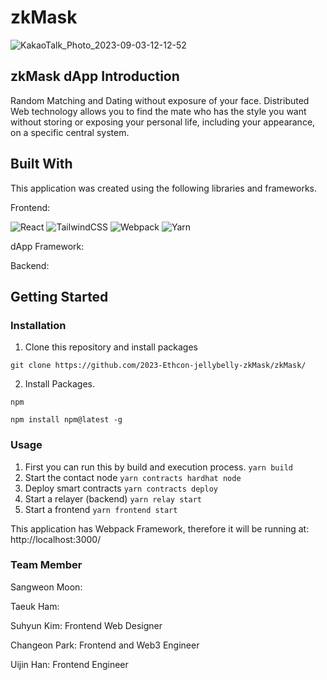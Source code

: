 # zkMask

![KakaoTalk_Photo_2023-09-03-12-12-52](https://github.com/2023-Ethcon-jellybelly-zkMask/zkMask/assets/62194473/a571ddb2-8940-4670-b2d7-a4e761ba477f)

## zkMask dApp Introduction
Random Matching and Dating without exposure of your face. Distributed Web technology allows you to find the mate who has the style you want without storing or exposing your personal life, including your appearance, on a specific central system.

## Built With

This application was created using the following libraries and frameworks. 

Frontend: 

![React](https://img.shields.io/badge/react-%2320232a.svg?style=for-the-badge&logo=react&logoColor=%2361DAFB)
![TailwindCSS](https://img.shields.io/badge/tailwindcss-%2338B2AC.svg?style=for-the-badge&logo=tailwind-css&logoColor=white)
![Webpack](https://img.shields.io/badge/webpack-%238DD6F9.svg?style=for-the-badge&logo=webpack&logoColor=black)
![Yarn](https://img.shields.io/badge/yarn-%232C8EBB.svg?style=for-the-badge&logo=yarn&logoColor=white)

dApp Framework:

Backend:

## Getting Started

### Installation

1. Clone this repository and install packages
```
git clone https://github.com/2023-Ethcon-jellybelly-zkMask/zkMask/
```
2. Install Packages.
```
npm
```
```
npm install npm@latest -g
```

### Usage

1. First you can run this by build and execution process.
   ``` yarn build ```
2. Start the contact node
   ```yarn contracts hardhat node```
3.  Deploy smart contracts
   ```yarn contracts deploy```
4. Start a relayer (backend)
   ```yarn relay start```
5. Start a frontend
   ```yarn frontend start```

This application has Webpack Framework, therefore it will be running at: http://localhost:3000/

### Team Member

Sangweon Moon: 

Taeuk Ham: 

Suhyun Kim: Frontend Web Designer

Changeon Park: Frontend and Web3 Engineer

Uijin Han: Frontend Engineer
